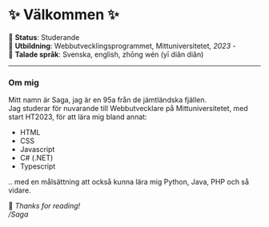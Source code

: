# :sparkles: Välkommen :sparkles: 
:woman: **Status**: Studerande   
:book: **Utbildning**: Webbutvecklingsprogrammet, Mittuniversitetet, _2023 -_  
:speech_balloon: **Talade språk**: Svenska, english, zhōng wén (yī diǎn diǎn) 
___
### **Om mig**  
Mitt namn är Saga, jag är en 95a från de jämtländska fjällen.   
Jag studerar för nuvarande till Webbutvecklare på Mittuniversitetet, med start HT2023, för att lära mig bland annat:
* HTML
* CSS
* Javascript
* C# (.NET)
* Typescript  

.. med en målsättning att också kunna lära mig Python, Java, PHP och så vidare.

:hibiscus: _Thanks for reading!  
/Saga_
